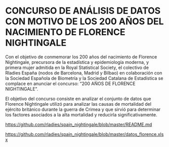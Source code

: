 # CONCURSO DE ANÁLISIS DE DATOS CON MOTIVO DE LOS 200 AÑOS DEL NACIMIENTO DE FLORENCE NIGHTINGALE

Con el objetivo de conmemorar los 200 años del nacimiento de Florence Nightingale, precursora de la estadística y epidemiología moderna, y primera mujer admitida en la Royal Statistical Society, el colectivo de Rladies España (nodos de Barcelona, Madrid y Bilbao) en colaboración con la Sociedad Española de Biometría y la Sociedad Catalana de Estadística se complace en anunciar el concurso: “200 AÑOS DE FLORENCE NIGHTINGALE”.

El objetivo del concurso consiste en analizar el conjunto de datos que Florence Nightingale utilizó para analizar las causas de mortalidad del ejército británico durante la guerra de Crimea y que sirvió para determinar los factores asociados a la alta mortalidad y reducirla significativamente.

https://github.com/rladies/spain_nightingale/blob/master/README.md

https://github.com/rladies/spain_nightingale/blob/master/datos_florence.xlsx

